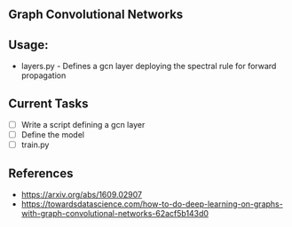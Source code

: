 ## Graph Convolutional Networks

## Usage:

* layers.py - Defines a gcn layer deploying the spectral rule for forward propagation

## Current Tasks 

- [ ] Write a script defining a gcn layer
- [ ] Define the model
- [ ] train.py

## References 

* https://arxiv.org/abs/1609.02907
* https://towardsdatascience.com/how-to-do-deep-learning-on-graphs-with-graph-convolutional-networks-62acf5b143d0
